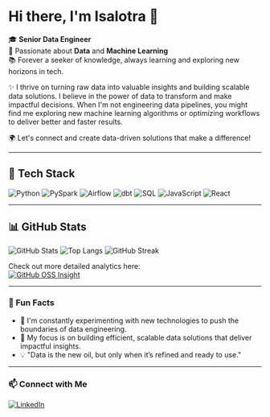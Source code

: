 # Hi there, I'm Isalotra 👋

🎓 **Senior Data Engineer**  
💼 Passionate about **Data** and **Machine Learning**  
📚 Forever a seeker of knowledge, always learning and exploring new horizons in tech.

✨ I thrive on turning raw data into valuable insights and building scalable data solutions. I believe in the power of data to transform and make impactful decisions. When I'm not engineering data pipelines, you might find me exploring new machine learning algorithms or optimizing workflows to deliver better and faster results.

🌍 Let's connect and create data-driven solutions that make a difference!

---

## 🚀 Tech Stack

![Python](https://img.shields.io/badge/-Python-3776AB?logo=python&logoColor=white&style=flat)
![PySpark](https://img.shields.io/badge/-PySpark-F7DF1E?logo=apachespark&logoColor=black&style=flat)
![Airflow](https://img.shields.io/badge/-Apache%20Airflow-017CEE?logo=apacheairflow&logoColor=white&style=flat)
![dbt](https://img.shields.io/badge/-dbt-FF694B?logo=dbt&logoColor=white&style=flat)
![SQL](https://img.shields.io/badge/-SQL-336791?logo=postgresql&logoColor=white&style=flat)
![JavaScript](https://img.shields.io/badge/-JavaScript-F7DF1E?logo=javascript&logoColor=black&style=flat)
![React](https://img.shields.io/badge/-React-61DAFB?logo=react&logoColor=black&style=flat)

---

## 📊 GitHub Stats

![GitHub Stats](https://github-readme-stats.vercel.app/api?username=isalotra&show_icons=true&theme=dark)
![Top Langs](https://github-readme-stats.vercel.app/api/top-langs/?username=isalotra&layout=compact&theme=dark)
![GitHub Streak](https://streak-stats.demolab.com?user=isalotra&theme=dark)

Check out more detailed analytics here:  
[![GitHub OSS Insight](https://ossinsight.io/analyze/isalotra)](https://ossinsight.io/analyze/isalotra)

---

### 🌟 Fun Facts

- 🌱 I'm constantly experimenting with new technologies to push the boundaries of data engineering.
- 🎯 My focus is on building efficient, scalable data solutions that deliver impactful insights.
- 💡 "Data is the new oil, but only when it’s refined and ready to use."

---

### 📫 Connect with Me

[![LinkedIn](https://img.shields.io/badge/LinkedIn-0077B5?logo=linkedin&logoColor=white&style=flat)](https://www.linkedin.com/in/isalotra-rakotoniaina-b43932184/)  
